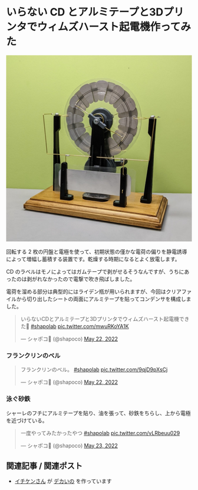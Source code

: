 # いらない CD とアルミテープと3Dプリンタでウィムズハースト起電機作ってみた

![](./cover.jpg)

回転する 2 枚の円盤と電極を使って、初期状態の僅かな電荷の偏りを静電誘導によって増幅し蓄積する装置です。乾燥する時期になるとよく放電します。

CD のラベルはモノによってはガムテープで剥がせるそうなんですが、うちにあったのは剥がれなかったので電撃で吹き飛ばしました。

電荷を溜める部分は典型的にはライデン瓶が用いられますが、今回はクリアファイルから切り出したシートの両面にアルミテープを貼ってコンデンサを構成しました。

<blockquote class="twitter-tweet" data-media-max-width="560"><p lang="ja" dir="ltr">いらないCDとアルミテープと3Dプリンタでウィムズハースト起電機できた🍣 <a href="https://twitter.com/hashtag/shapolab?src=hash&amp;ref_src=twsrc%5Etfw">#shapolab</a> <a href="https://t.co/mwuRKoYA1K">pic.twitter.com/mwuRKoYA1K</a></p>&mdash; シャポコ🌵 (@shapoco) <a href="https://twitter.com/shapoco/status/1528374480925560833?ref_src=twsrc%5Etfw">May 22, 2022</a></blockquote> <script async src="https://platform.twitter.com/widgets.js" charset="utf-8"></script>

### フランクリンのベル

<blockquote class="twitter-tweet" data-media-max-width="560"><p lang="ja" dir="ltr">フランクリンのベル。 <a href="https://twitter.com/hashtag/shapolab?src=hash&amp;ref_src=twsrc%5Etfw">#shapolab</a> <a href="https://t.co/9qjD9pXsCj">pic.twitter.com/9qjD9pXsCj</a></p>&mdash; シャポコ🌵 (@shapoco) <a href="https://twitter.com/shapoco/status/1528402727080198145?ref_src=twsrc%5Etfw">May 22, 2022</a></blockquote> <script async src="https://platform.twitter.com/widgets.js" charset="utf-8"></script>

### 泳ぐ砂鉄

シャーレのフチにアルミテープを貼り、油を張って、砂鉄をちらし、上から電極を近づけている。

<blockquote class="twitter-tweet" data-media-max-width="560"><p lang="ja" dir="ltr">一度やってみたかったやつ <a href="https://twitter.com/hashtag/shapolab?src=hash&amp;ref_src=twsrc%5Etfw">#shapolab</a> <a href="https://t.co/vLRbeuu029">pic.twitter.com/vLRbeuu029</a></p>&mdash; シャポコ🌵 (@shapoco) <a href="https://twitter.com/shapoco/status/1528750518059036672?ref_src=twsrc%5Etfw">May 23, 2022</a></blockquote> <script async src="https://platform.twitter.com/widgets.js" charset="utf-8"></script>

## 関連記事 / 関連ポスト

- [イチケンさん](https://x.com/ichiken_make/status/1532987749162225664) が [デカいの](https://www.youtube.com/watch?v=GnFA0IF3VKg) を作っています
